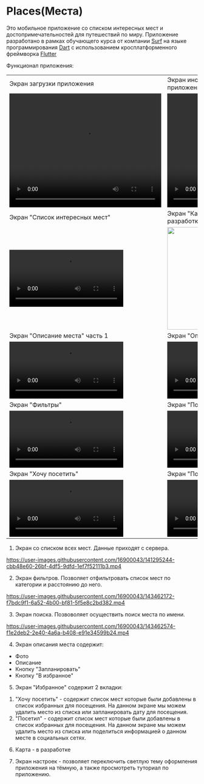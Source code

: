 # Places(Места)

Это мобильное приложение со списком интересных мест и достопримечательностей для путешествий по миру.
Приложение разработано в рамках обучающего курса от компании [Surf](https://education.surf.ru/) на языке программирования [Dart](https://dart.dev/) с использованием кросплатформенного фреймворка [Flutter](https://flutter.dev/)

Функционал приложения:

<table>
  <tr> 
    <td>Экран загрузки приложения</td> 
    <td>Экран инструкции(туториал) при входе в приложение</td>
  </tr>
  <tr>
    <td><video src="https://user-images.githubusercontent.com/16900043/149887113-cacb7338-4eed-49c9-94ff-1669d5e16c1d.mp4" width="400" height="300"></video></td>
    <td><video src="https://user-images.githubusercontent.com/16900043/149888435-01db6dc6-0a6b-42ee-8b1a-c8d5cdd99607.mp4" width="400" height="300"></video></td>
  </tr>
  <tr> 
    <td>Экран "Список интересных мест"</td> 
    <td>Экран "Карта интересных мест (находится в разработке)"</td>
  </tr>
  <tr>
    <td><video src="https://user-images.githubusercontent.com/16900043/149889318-f6d3d2ce-18bc-42ec-a461-8a7a4d2cac79.mp4"></video></td>
    <td><img src="https://user-images.githubusercontent.com/16900043/149889510-f8292e6c-cf63-4053-b29c-b1af6e58a0a0.png" width=270></td>
  </tr>
  <tr> 
      <td>Экран "Описание места" часть 1</td> 
      <td>Экран "Описание места" часть 2</td>
  </tr>
  <tr>
    <td><video src="https://user-images.githubusercontent.com/16900043/149890070-487de209-63d9-43f4-a094-f389dcbe3da3.mp4"></video></td>
    <td><video src="https://user-images.githubusercontent.com/16900043/149890537-102024f9-0343-4a67-bde8-f1685c5c5934.mp4"></video></td>
  </tr>
  <tr> 
      <td>Экран "Фильтры"</td> 
      <td>Экран "Поиск места"</td>
  </tr>
  <tr>
    <td><video src="https://user-images.githubusercontent.com/16900043/149890996-5886fede-352e-40f6-8911-ae459e2ee030.mp4"></video></td>
    <td><video src="https://user-images.githubusercontent.com/16900043/149891194-c1703500-acfd-4a59-bd01-c083afa0125d.mp4"></video></td>
  </tr>
  <tr> 
      <td>Экран "Хочу посетить"</td> 
      <td>Экран "Посетил"</td>
  </tr>
  <tr>
    <td><video src="https://user-images.githubusercontent.com/16900043/149891724-cfc2e764-4f23-41c7-8deb-e48c2b7ca8d8.mp4"></video></td>
    <td><video src="https://user-images.githubusercontent.com/16900043/149892405-3e000982-cd9b-46d6-82b2-015bbe87cb61.mp4"></video></td>
  </tr>
 </table>


































1) Экран со списком всех мест. Данные приходят с сервера.



https://user-images.githubusercontent.com/16900043/141295244-cbb48e60-26bf-4df5-9dfd-1ef7f52111b3.mp4



2) Экран фильтров. Позволяет отфильтровать список мест по категории и расстоянию до него.


https://user-images.githubusercontent.com/16900043/143462172-f7bdc9f1-6a52-4b00-bf81-5f5e8c2bd382.mp4




3) Экран поиска. Позвоволяет осуществить поиск места по имени.


https://user-images.githubusercontent.com/16900043/143462574-f1e2deb2-2e40-4a6a-b408-e91e34599b24.mp4




4) Экран описания места содержит: 
  - Фото
  - Описание
  - Кнопку "Запланировать"
  - Кнопку "В избранное"

5) Экран "Избранное" содержит 2 вкладки:
  1. "Хочу посетить" - содержит список мест которые были добавлены в список избранных для посещения. На данном экране мы можем удалить место из списка или запланировать дату для посещения.
  2. "Посетил" - содержит список мест которые были добавлены в список избранных для посещения. На данном экране мы можем удалить место из списка или поделиться информацией о данном месте в социальных сетях.

6) Карта - в разработке

7) Экран настроек - позволяет переключить светлую тему оформления приложения на тёмную, а также просмотреть туториал по приложению.


